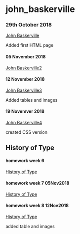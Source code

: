 # john_baskerville

### 29th October 2018

[John Baskerville](https://jasminwiniarski.github.io/john_baskerville/john_baskerville1.html)

Added first HTML page

#### 05 November 2018

[John Baskerville2](https://jasminwiniarski.github.io/john_baskerville/john_baskerville2.html)

#### 12 November 2018
[John Baskerville3](https://jasminwiniarski.github.io/john_baskerville/john_baskerville3.html)

Added tables and images

#### 19 Novemver 2018
[John Baskerville4](https://jasminwiniarski.github.io/john_baskerville/john_baskerville4.html)

created CSS version

## History of Type
#### homework week 6

[History of Type](https://jasminwiniarski.github.io/john_baskerville/historyoftype.html)

#### homework week 7 05Nov2018

[History of Type](https://jasminwiniarski.github.io/john_baskerville/historyoftype2.html)

#### homework week 8 12Nov2018
[History of Type](https://jasminwiniarski.github.io/john_baskerville/historyoftype3.html)

added table and images
